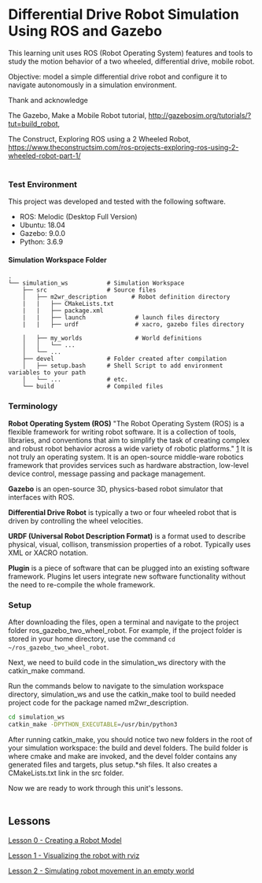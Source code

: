# Differential Drive Robot Simulation Using ROS and Gazebo

This learning unit uses ROS (Robot Operating System) features and tools to study the motion behavior of a two wheeled, differential drive, mobile robot.

Objective: model a simple differential drive robot and configure it to navigate autonomously in a simulation environment.


Thank and acknowledge

The Gazebo, Make a Mobile Robot tutorial, http://gazebosim.org/tutorials/?tut=build_robot, 


The Construct, Exploring ROS using a 2 Wheeled Robot, https://www.theconstructsim.com/ros-projects-exploring-ros-using-2-wheeled-robot-part-1/
</br></br>


### Test Environment

This project was developed and tested with the following software.

- ROS: Melodic (Desktop Full Version)
- Ubuntu: 18.04
- Gazebo: 9.0.0
- Python: 3.6.9


#### Simulation Workspace Folder
    .
    └── simulation_ws           # Simulation Workspace
        ├── src                 # Source files 
        │   ├── m2wr_description       # Robot definition directory
        |   |   ├── CMakeLists.txt
        |   |   ├── package.xml
        |   |   ├── launch              # launch files directory
        |   |   ├── urdf                # xacro, gazebo files directory

        │   ├── my_worlds               # World definitions
        │   │   └── ...
        │   └── ...
        ├── devel               # Folder created after compilation
        │   ├── setup.bash      # Shell Script to add environment variables to your path
        │   └── ...             # etc.
        └── build               # Compiled files
    

### Terminology

**Robot Operating System (ROS)** "The Robot Operating System (ROS) is a flexible framework for writing robot software. It is a collection of tools, libraries, and conventions that aim to simplify the task of creating complex and robust robot behavior across a wide variety of robotic platforms." [1](https://www.ros.org/about-ros/) It is not truly an operating system. It is an open-source middle-ware robotics framework that provides services such as hardware abstraction, low-level device control, message passing and package management.

**Gazebo** is an open-source 3D, physics-based robot simulator that interfaces with ROS.

**Differential Drive Robot** is typically a two or four wheeled robot that is driven by controlling the wheel velocities.

**URDF (Universal Robot Description Format)** is a format used to describe physical, visual, collison, transmission properties of a robot. Typically uses XML or XACRO notation.

**Plugin** is a piece of software that can be plugged into an existing software framework. Plugins let users integrate new software functionality without the need to re-compile the whole framework.

### Setup

After downloading the files, open a terminal and navigate to the project folder ros_gazebo_two_wheel_robot. For example, if the project folder is stored in your home directory, use the command `cd ~/ros_gazebo_two_wheel_robot`.

Next, we need to build code in the simulation_ws directory with the catkin_make command.

Run the commands below to navigate to the simulation workspace directory, simulation_ws and use the catkin_make tool to build needed project code for the package named m2wr_description.

```bash
cd simulation_ws
catkin_make -DPYTHON_EXECUTABLE=/usr/bin/python3
```

After running catkin_make, you should notice two new folders in the root of your simulation workspace: the build and devel folders. The build folder is where cmake and make are invoked, and the devel folder contains any generated files and targets, plus setup.*sh files. It also creates a CMakeLists.txt link in the src folder.

Now we are ready to work through this unit's lessons.</br></br>

## Lessons

[Lesson 0 - Creating a Robot Model](./lesson0/lesson0.md)

[Lesson 1 - Visualizing the robot with rviz](./lesson1/lesson01.md)

[Lesson 2 - Simulating robot movement in an empty world](./lesson2/lesson2.md)

